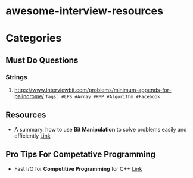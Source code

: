 # awesome-interview-resources

# Categories

## Must Do Questions
### Strings
1. https://www.interviewbit.com/problems/minimum-appends-for-palindrome/   ``` Tags: #LPS #Array #KMP #Algorithm #Facebook ```

## Resources
- A summary: how to use **Bit Manipulation** to solve problems easily and efficiently [Link](https://leetcode.com/problems/validate-ip-address/discuss/?currentPage=1&orderBy=most_votes&query=)
## Pro Tips For Competative Programming 

- Fast I/O for **Competitive Programming** for C++ [Link](https://www.geeksforgeeks.org/fast-io-for-competitive-programming/)
